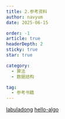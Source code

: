 ```yaml
---
title: 2.参考资料
author: navyum
date: 2025-06-15

order: -1
article: true
headerDepth: 2
sticky: true
star: true

category:
  - 算法
  - 数据结构

tag:
  - 参考书籍
---
```


[labuladong](https://github.com/labuladong/fucking-algorithm)
[hello-algo](https://www.hello-algo.com/chapter_data_structure/summary/#2-q-a)